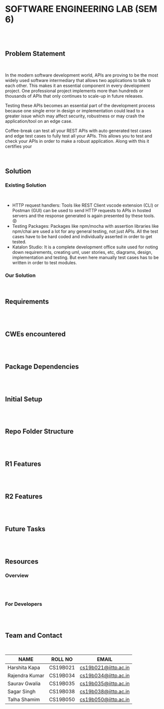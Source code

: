# SOFTWARE ENGINEERING LAB (SEM 6)

<br>

<br>

## Problem Statement

<br>

In the modern software development world, APIs are proving to be the most widely used software intermediary that allows two applications to talk to each other. This makes it an essential component in every development project. One professional project implements more than hundreds or thousands of APIs that only continues to scale-up in future releases.

Testing these APIs becomes an essential part of the development process because one single error in design or implementation could lead to a greater issue which may affect security, robustness or may crash the application/tool on an edge case.

Coffee-break can test all your REST APIs with auto generated  test cases and edge test cases to fully test all your APIs. This allows you to test and check your APIs in order to make a robust application. Along with this it certifies your 

<br>

## Solution

### Existing Solution

<br>

* HTTP request handlers: Tools like REST Client vscode extension (CLI) or Postman (GUI) can be used to send HTTP requests to APIs in hosted servers and the response generated is again presented by these tools. :rage:
* Testing Packages: Packages like npm/mocha with assertion libraries like npm/chai are used a lot for any general testing, not just APIs. All the test cases have to be hard coded and individually asserted in order to get tested.
* Katalon Studio: It is a complete development office suite used for noting down requirements, creating uml, user stories, etc, diagrams, design, implementation and testing. But even here manually test cases has to be written in order to test modules.



### Our Solution

<br>

## Requirements

<br>



<br>

## CWEs encountered

<br>



<br>

## Package Dependencies

<br>



<br>

## Initial Setup

<br>



<br>

## Repo Folder Structure

<br>



<br>

## R1 Features

<br>



<br>

## R2 Features

<br>



<br>

## Future Tasks

<br>



<br>

## Resources

### Overview

<br>



<br>

### For Developers

<br>



<br>

## Team and Contact


<br>

NAME | ROLL NO | EMAIL
-----|---------|------
Harshita Kapa | CS19B021 | cs19b021@iittp.ac.in
Rajendra Kumar | CS19B034 | cs19b034@iittp.ac.in
Saurav Gwalia | CS19B035 | cs19b035@iittp.ac.in
Sagar Singh | CS19B038 | cs19b038@iittp.ac.in
Talha Shamim | CS19B050 | cs19b050@iittp.ac.in 
